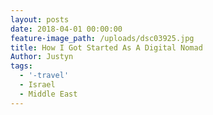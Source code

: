 ```yaml
---
layout: posts
date: 2018-04-01 00:00:00
feature-image_path: /uploads/dsc03925.jpg
title: How I Got Started As A Digital Nomad
Author: Justyn
tags:
  - '-travel'
  - Israel
  - Middle East
---
```

